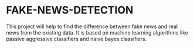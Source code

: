 # FAKE-NEWS-DETECTION
This project will help to find the difference between fake news and real news  from the existing data.
It is based on machine learning algorithms like passive aggressive classifiers and naive bayes classifiers.
